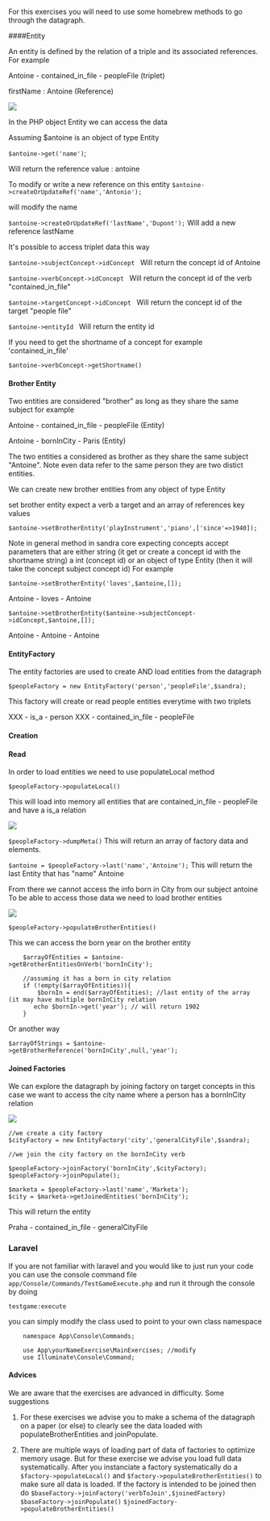 
For this exercises you will need to use some homebrew methods to go through 
the datagraph.

####Entity

An entity is defined by the relation of a triple and its associated references.
For example

Antoine - contained_in_file - peopleFile (triplet)

firstName : Antoine (Reference)

![](LocalizationGame/navigation_entity1.png)

In the PHP object Entity we can access the data

Assuming $antoine is an object of type Entity

`$antoine->get('name')`;

Will return the reference value : antoine

To modify or write a new reference on this entity
`$antoine->createOrUpdateRef('name','Antonio');` 

will modify the name

`$antoine->createOrUpdateRef('lastName','Dupont');`
Will add a new reference lastName

It's possible to access triplet data this way

`$antoine->subjectConcept->idConcept ` Will return the concept id of Antoine

`$antoine->verbConcept->idConcept ` Will return the concept id of the verb "contained_in_file"

`$antoine->targetConcept->idConcept ` Will return the concept id of the target "people file"

`$antoine->entityId ` Will return the entity id

If you need to get the shortname of a concept for example 'contained_in_file'

`$antoine->verbConcept->getShortname()`



#### Brother Entity

Two entities are considered "brother" as long as they share the same subject for example

Antoine - contained_in_file - peopleFile (Entity)

Antoine - bornInCity - Paris (Entity)

The two entities a considered as brother as they share the same subject "Antoine".
Note even data refer to the same person they are two distict entities.

We can create new brother entities from any object of type Entity

set brother entity expect a verb a target and an array of references key values

`$antoine->setBrotherEntity('playInstrument','piano',['since'=>1940]);`

Note in general method in sandra core expecting concepts accept parameters that are either
string (it get or create a concept id with the shortname string) a int (concept id) or an object of type Entity (then 
it will take the concept subject concept id) For example

`$antoine->setBrotherEntity('loves',$antoine,[]);`

Antoine - loves - Antoine

`$antoine->setBrotherEntity($antoine->subjectConcept->idConcept,$antoine,[]);`

Antoine - Antoine - Antoine



#### EntityFactory

The entity factories are used to create AND load entities from the datagraph

`$peopleFactory = new EntityFactory('person','peopleFile',$sandra);`

This factory will create or read people entities everytime with two triplets

XXX - is_a - person
XXX - contained_in_file - peopleFile

#### Creation


#### Read
In order to load entities we need to use populateLocal method

`$peopleFactory->populateLocal()`

This will load into memory all entities that are contained_in_file - peopleFile and have a is_a relation

![](LocalizationGame/load1.png)

`$peopleFactory->dumpMeta()`
This will return an array of factory data and elements.

`$antoine = $peopleFactory->last('name','Antoine');`
This will return the last Entity that has "name" Antoine

From there we cannot access the info born in City from our subject antoine
To be able to access those data we need to load brother entities

![](LocalizationGame/load2.png)

`$peopleFactory->populateBrotherEntities()`

This we can access the born year on the brother entity

        $arrayOfEntities = $antoine->getBrotherEntitiesOnVerb('bornInCity');

        //assuming it has a born in city relation
        if (!empty($arrayOfEntities)){
            $bornIn = end($arrayOfEntities); //last entity of the array (it may have multiple bornInCity relation
           echo $bornIn->get('year'); // will return 1902
        }

Or another way 

    $arrayOfStrings = $antoine->getBrotherReference('bornInCity',null,'year');

#### Joined Factories

We can explore the datagraph by joining factory on target concepts in this case we want to access the city
name where a person has a bornInCity relation

![](LocalizationGame/load3.png)

    //we create a city factory
    $cityFactory = new EntityFactory('city','generalCityFile',$sandra);

    //we join the city factory on the bornInCity verb

    $peopleFactory->joinFactory('bornInCity',$cityFactory);
    $peopleFactory->joinPopulate();

    $marketa = $peopleFactory->last('name','Marketa');
    $city = $marketa->getJoinedEntities('bornInCity');

This will return the entity

Praha - contained_in_file - generalCityFile


### Laravel

If you are not familiar with laravel and you would like to just run your code you can 
use the console command file
`app/Console/Commands/TestGameExecute.php`
and run it through the console by doing

`testgame:execute`

you can simply modify the class used to point to your own class namespace

        namespace App\Console\Commands;

        use App\yourNameExercise\MainExercises; //modify
        use Illuminate\Console\Command;




#### Advices

We are aware that the exercises are advanced in difficulty. Some suggestions

1. For these exercises we advise you to make a schema of the datagraph on a paper (or else) to clearly see 
the data loaded with populateBrotherEntities and joinPopulate.
   
2. There are multiple ways of loading part of data of factories to optimize memory usage. But for these exercise
we advise you load full data systematically. After you instanciate a factory systematically do a
   `$factory->populateLocal()` and `$factory->populateBrotherEntities()` to make sure all data is loaded. If the factory 
   is intended to be joined then do  `$baseFactory->joinFactory('verbToJoin',$joinedFactory)` `$baseFactory->joinPopulate()`
   `$joinedFactory->populateBrotherEntities()`
   


   

